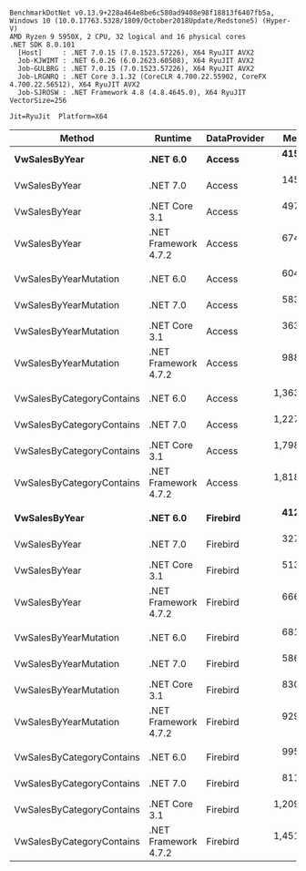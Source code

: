 ```

BenchmarkDotNet v0.13.9+228a464e8be6c580ad9408e98f18813f6407fb5a, Windows 10 (10.0.17763.5328/1809/October2018Update/Redstone5) (Hyper-V)
AMD Ryzen 9 5950X, 2 CPU, 32 logical and 16 physical cores
.NET SDK 8.0.101
  [Host]     : .NET 7.0.15 (7.0.1523.57226), X64 RyuJIT AVX2
  Job-KJWIMT : .NET 6.0.26 (6.0.2623.60508), X64 RyuJIT AVX2
  Job-GULBRG : .NET 7.0.15 (7.0.1523.57226), X64 RyuJIT AVX2
  Job-LRGNRQ : .NET Core 3.1.32 (CoreCLR 4.700.22.55902, CoreFX 4.700.22.56512), X64 RyuJIT AVX2
  Job-SJROSW : .NET Framework 4.8 (4.8.4645.0), X64 RyuJIT VectorSize=256

Jit=RyuJit  Platform=X64  

```
| Method                    | Runtime              | DataProvider | Mean       | Allocated |
|-------------------------- |--------------------- |------------- |-----------:|----------:|
| **VwSalesByYear**             | **.NET 6.0**             | **Access**       |   **415.8 μs** |  **71.99 KB** |
| VwSalesByYear             | .NET 7.0             | Access       |   145.3 μs |  49.32 KB |
| VwSalesByYear             | .NET Core 3.1        | Access       |   497.3 μs |   74.6 KB |
| VwSalesByYear             | .NET Framework 4.7.2 | Access       |   674.4 μs |  97.14 KB |
|                           |                      |              |            |           |
| VwSalesByYearMutation     | .NET 6.0             | Access       |   604.7 μs | 108.94 KB |
| VwSalesByYearMutation     | .NET 7.0             | Access       |   583.6 μs |  85.81 KB |
| VwSalesByYearMutation     | .NET Core 3.1        | Access       |   363.6 μs | 112.51 KB |
| VwSalesByYearMutation     | .NET Framework 4.7.2 | Access       |   988.9 μs | 133.72 KB |
|                           |                      |              |            |           |
| VwSalesByCategoryContains | .NET 6.0             | Access       | 1,363.6 μs | 212.41 KB |
| VwSalesByCategoryContains | .NET 7.0             | Access       | 1,227.6 μs | 182.57 KB |
| VwSalesByCategoryContains | .NET Core 3.1        | Access       | 1,798.4 μs |  218.6 KB |
| VwSalesByCategoryContains | .NET Framework 4.7.2 | Access       | 1,818.4 μs | 246.91 KB |
|                           |                      |              |            |           |
| **VwSalesByYear**             | **.NET 6.0**             | **Firebird**     |   **412.5 μs** |  **72.25 KB** |
| VwSalesByYear             | .NET 7.0             | Firebird     |   327.8 μs |  49.05 KB |
| VwSalesByYear             | .NET Core 3.1        | Firebird     |   513.6 μs |  74.87 KB |
| VwSalesByYear             | .NET Framework 4.7.2 | Firebird     |   666.7 μs |   97.4 KB |
|                           |                      |              |            |           |
| VwSalesByYearMutation     | .NET 6.0             | Firebird     |   681.1 μs | 111.65 KB |
| VwSalesByYearMutation     | .NET 7.0             | Firebird     |   586.2 μs |  88.57 KB |
| VwSalesByYearMutation     | .NET Core 3.1        | Firebird     |   830.2 μs | 115.21 KB |
| VwSalesByYearMutation     | .NET Framework 4.7.2 | Firebird     |   929.8 μs | 136.49 KB |
|                           |                      |              |            |           |
| VwSalesByCategoryContains | .NET 6.0             | Firebird     |   995.9 μs | 151.15 KB |
| VwSalesByCategoryContains | .NET 7.0             | Firebird     |   811.4 μs | 121.94 KB |
| VwSalesByCategoryContains | .NET Core 3.1        | Firebird     | 1,209.2 μs | 156.94 KB |
| VwSalesByCategoryContains | .NET Framework 4.7.2 | Firebird     | 1,451.6 μs | 185.75 KB |
